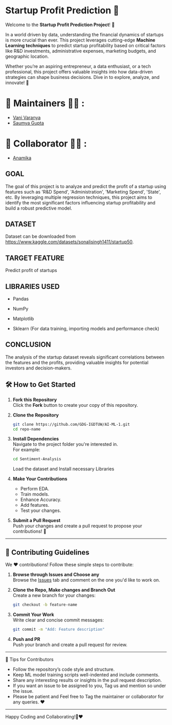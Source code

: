 # **Startup Profit Prediction** 💼  

Welcome to the **Startup Profit Prediction Project**! 🌟  

In a world driven by data, understanding the financial dynamics of startups is more crucial than ever. This project leverages cutting-edge **Machine Learning techniques** to predict startup profitability based on critical factors like R&D investments, administrative expenses, marketing budgets, and geographic location.  

Whether you’re an aspiring entrepreneur, a data enthusiast, or a tech professional, this project offers valuable insights into how data-driven strategies can shape business decisions. Dive in to explore, analyze, and innovate! 🚀  

# 🙌 Maintainers 👩‍💻 :

- [Vani Varanya](https://github.com/vanivaranya)
- [Saumya Gupta](https://github.com/ISaumya1011)

# 🙌 Collaborator 👩‍💻 :
- [Anamika](https://github.com/Anamika-Thakur)


## GOAL
The goal of this project is to analyze and predict the profit of a startup using features such as 'R&D Spend', 'Administration', 'Marketing Spend', 'State', etc. By leveraging multiple regression techniques, this project aims to identify the most significant factors influencing startup profitability and build a robust predictive model.

## DATASET
Dataset can be downloaded from https://www.kaggle.com/datasets/sonalisingh1411/startup50.

## TARGET FEATURE
Predict profit of startups

## LIBRARIES USED
 - Pandas

 - NumPy

 - Matplotlib

 - Sklearn (For data training, importing models and performance check)

## CONCLUSION
The analysis of the startup dataset reveals significant correlations between the features and the profits, providing valuable insights for potential investors and decision-makers.

## 🛠️ How to Get Started  

1. **Fork this Repository**  
   Click the **Fork** button to create your copy of this repository.  

2. **Clone the Repository**  
   ```bash  
   git clone https://github.com/GDG-IGDTUW/AI-ML-1.git  
   cd repo-name  
   ```  

3. **Install Dependencies**  
   Navigate to the project folder you're interested in.  
   For example:  
   ```bash  
   cd Sentiment-Analysis
   ```  
   Load the dataset and Install necessary Libraries

4. **Make Your Contributions**  
   - Perform EDA.
   - Train models.
   - Enhance Accuracy.
   - Add features.  
   - Test your changes.  

5. **Submit a Pull Request**  
   Push your changes and create a pull request to propose your contributions! 🎉  


---

## 🤝 Contributing Guidelines  

We ❤️ contributions! Follow these simple steps to contribute:  

1. **Browse through Issues and Choose any**  
   Browse the [Issues](#) tab and comment on the one you'd like to work on.  

2. **Clone the Repo, Make changes and Branch Out**  
   Create a new branch for your changes:  
   ```bash  
   git checkout -b feature-name  
   ```  

3. **Commit Your Work**  
   Write clear and concise commit messages:  
   ```bash  
   git commit -m "Add: Feature description"  
   ```  

4. **Push and PR**  
   Push your branch and create a pull request for review.  

---

🌟 Tips for Contributors
 - Follow the repository’s code style and structure.
 - Keep ML model training scripts well-indented and include comments.
 - Share any interesting results or insights in the pull request description.
 - If you want an issue to be assigned to you, Tag us and mention so under the issue.
 - Please be patient and Feel free to Tag the maintainer or collaborator for any queries. ❤️

---

Happy Coding and Collaborating!🚀❤️
